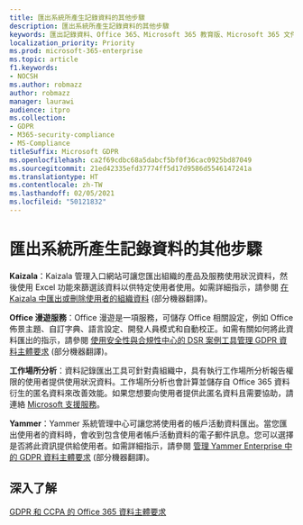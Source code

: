 ```yaml
---
title: 匯出系統所產生記錄資料的其他步驟
description: 匯出系統所產生記錄資料的其他步驟
keywords: 匯出記錄資料、Office 365、Microsoft 365 教育版、Microsoft 365 文件、GDPR
localization_priority: Priority
ms.prod: microsoft-365-enterprise
ms.topic: article
f1.keywords:
- NOCSH
ms.author: robmazz
author: robmazz
manager: laurawi
audience: itpro
ms.collection:
- GDPR
- M365-security-compliance
- MS-Compliance
titleSuffix: Microsoft GDPR
ms.openlocfilehash: ca2f69cdbc68a5dabcf5bf0f36cac0925bd87049
ms.sourcegitcommit: 21ed42335efd37774ff5d17d9586d5546147241a
ms.translationtype: HT
ms.contentlocale: zh-TW
ms.lasthandoff: 02/05/2021
ms.locfileid: "50121832"
---
```

# <a name="additional-steps-to-export-system-generated-log-data"></a>匯出系統所產生記錄資料的其他步驟

**Kaizala**：Kaizala 管理入口網站可讓您匯出組織的產品及服務使用狀況資料，然後使用 Excel 功能來篩選該資料以供特定使用者使用。如需詳細指示，請參閱 [在 Kaizala 中匯出或刪除使用者的組織資料](/office365/kaizala/export-or-delete-a-user-s-data) (部分機器翻譯)。

**Office 漫遊服務**：Office 漫遊是一項服務，可儲存 Office 相關設定，例如 Office 佈景主題、自訂字典、語言設定、開發人員模式和自動校正。如需有關如何將此資料匯出的指示，請參閱 [使用安全性與合規性中心的 DSR 案例工具管理 GDPR 資料主體要求](/microsoft-365/compliance/manage-gdpr-data-subject-requests-with-the-dsr-case-tool) (部分機器翻譯)。 
 
**工作場所分析**：資料記錄匯出工具可針對貴組織中，具有執行工作場所分析報告權限的使用者提供使用狀況資料。工作場所分析也會計算並儲存自 Office 365 資料衍生的匿名資料來改善效能。如果您想要向使用者提供此匿名資料且需要協助，請連絡 [Microsoft 支援服務](https://support.microsoft.com/contactus/)。

**Yammer**：Yammer 系統管理中心可讓您將使用者的帳戶活動資料匯出。當您匯出使用者的資料時，會收到包含使用者帳戶活動資料的電子郵件訊息。您可以選擇是否將此資訊提供給使用者。如需詳細指示，請參閱 [管理 Yammer Enterprise 中的 GDPR 資料主體要求](/yammer/manage-security-and-compliance/gdpr-requests-in-yammer-enterprise) (部分機器翻譯)。

## <a name="learn-more"></a>深入了解

[GDPR 和 CCPA 的 Office 365 資料主體要求](gdpr-dsr-office365.md#part-3-responding-to-dsrs-for-system-generated-logs)
